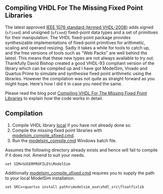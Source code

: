 ## Compiling VHDL For The Missing Fixed Point Libraries

The latest approved [IEEE 1076 standard (termed VHDL-2008)](https://standards.ieee.org/standard/1076-2008.html) adds signed (`sfixed`) and unsigned (`ufixed`) fixed-point data types and a set of primitives for their manipulation. The VHDL fixed-point package provides synthesizable implementations of fixed-point primitives for arithmetic, scaling and operand resizing. Sadly it takes a while for tools to catch up, and the free versions of tools such as "Web Packs" are well behind the latest. This means that these new types are not always available to try out. Thankfully David Bishop created a good VHDL-93 compliant version of the library which can be compiled up and I have got ModelSim, Vivado and Quartus Prime to simulate and synthesise fixed point arithmetic using the libraries. However the compilation was not quite as straight forward as you might hope. Here's how I did it in case you need the same.

Please read the blog post [Compiling VHDL For The Missing Fixed Point Libraries](http://blog.abbey1.org.uk/index.php/technology/compiling-vhdl-for-the-missing-fixed-point-libraries) to explain how the code works in detail.

## Compilation

1. Compile VHDL library [local](../Local) if you have not already done so.
2. Compile the missing fixed point libraries with [modelsim_compile_sfixed.cmd](modelsim_compile_sfixed.cmd).
3. Run the [modelsim_compile.cmd](modelsim_compile.cmd) Windows batch file.

Assumes the following directory already exists and hence will fail to compile if it does not. Amend to suit your needs.

```batch
set SIM=%USERPROFILE%\ModelSim
```

Additionally [modelsim_compile_sfixed.cmd](modelsim_compile_sfixed.cmd) requires you to supply the path to your local ModelSim installation.

```batch
set SRC=<quartus install path>\modelsim_ase\vhdl_src\floatfixlib
```
